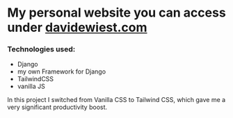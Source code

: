 # My personal website you can access under [davidewiest.com](https://davidewiest.com)

### Technologies used:
- Django
- my own Framework for Django
- TailwindCSS
- vanilla JS

In this project I switched from Vanilla CSS to Tailwind CSS, which gave me a very significant productivity boost.

